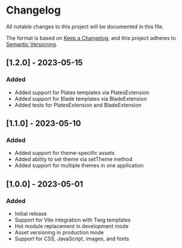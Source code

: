 # Changelog

All notable changes to this project will be documented in this file.

The format is based on [Keep a Changelog](https://keepachangelog.com/en/1.0.0/),
and this project adheres to [Semantic Versioning](https://semver.org/spec/v2.0.0.html).

## [1.2.0] - 2023-05-15

### Added
- Added support for Plates templates via PlatesExtension
- Added support for Blade templates via BladeExtension
- Added tests for PlatesExtension and BladeExtension

## [1.1.0] - 2023-05-10

### Added
- Added support for theme-specific assets
- Added ability to set theme via setTheme method
- Added support for multiple themes in one application

## [1.0.0] - 2023-05-01

### Added
- Initial release
- Support for Vite integration with Twig templates
- Hot module replacement in development mode
- Asset versioning in production mode
- Support for CSS, JavaScript, images, and fonts
